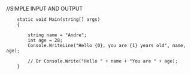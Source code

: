 //SIMPLE INPUT AND OUTPUT 

        static void Main(string[] args)
        {

            string name = "Andre";
            int age = 28;
            Console.WriteLine("Hello {0}, you are {1} years old", name, age);
            
            // Or Console.Write("Hello " + name + "You are " + age);
        }
